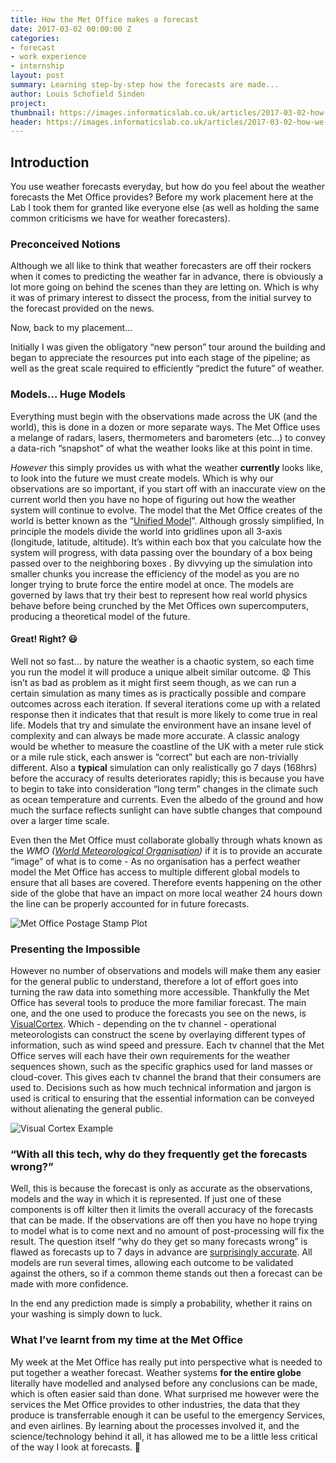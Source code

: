 ```yaml
---
title: How the Met Office makes a forecast
date: 2017-03-02 00:00:00 Z
categories:
- forecast
- work experience
- internship
layout: post
summary: Learning step-by-step how the forecasts are made...
author: Louis Schofield Sinden
project:
thumbnail: https://images.informaticslab.co.uk/articles/2017-03-02-how-we-make-a-forecast/thumb.png 
header: https://images.informaticslab.co.uk/articles/2017-03-02-how-we-make-a-forecast/header.png 
---
```


## **Introduction** 
You use weather forecasts everyday, but how do you feel about the weather forecasts the Met Office provides? Before my work placement here at the Lab I took them for granted like everyone else (as well as holding the same common criticisms we have for weather forecasters).


### Preconceived Notions
Although we all like to think that weather forecasters are off their rockers when it comes to predicting the weather far in advance, there is obviously a lot more going on behind the scenes than they are letting on.
Which is why it was of primary interest to dissect the process, from the initial survey to the forecast provided on the news.

Now, back to my placement...

Initially I was given the obligatory “new person” tour around the building and began to appreciate the resources put into each stage of the pipeline; as well as the great scale required to efficiently “predict the future” of weather.

### Models… Huge Models
Everything must begin with the observations made across the UK (and the world), this is done in a dozen or more separate ways. The Met Office uses a melange of radars, lasers, thermometers and barometers (etc…) to convey a data-rich “snapshot” of what the weather looks like at this point in time.

*However* this simply provides us with what the weather **currently** looks like, to look into the future we must create models. Which is why our observations are so important, if you start off with an inaccurate view on the current world then you have no hope of figuring out how the weather system will continue to evolve. The model that the Met Office creates of the world is better known as the “[Unified Model](http://www.metoffice.gov.uk/research/modelling-systems/unified-model)”.
Although grossly simplified, In principle the models divide the world into gridlines upon all 3-axis (longitude, latitude, altitude). It’s within each box that you calculate how the system will progress, with data passing over the boundary of a box being passed over to the neighboring boxes . By divvying up the simulation into smaller chunks you increase the efficiency of the model as you are no longer trying to brute force the entire model at once. The models are governed by laws that try their best to represent how real world physics behave before being crunched by the Met Offices own supercomputers, producing a theoretical model of the future.

#### Great! Right? 😃
Well not so fast... by nature the weather is a chaotic system, so each time you run the model it will produce a unique albeit similar outcome. 😧 This isn’t as bad as problem as it might first seem though, as we can run a certain simulation as many times as is practically possible and compare outcomes across each iteration. If several iterations come up with a related response then it indicates that that result is more likely to come true in real life.
Models that try and simulate the environment have an insane level of complexity and can always be made more accurate. A classic analogy would be whether to measure the coastline of the UK with a meter rule stick or a mile rule stick, each answer is “correct” but each are non-trivially different. Also a **typical** simulation can only realistically go 7 days (168hrs) before the accuracy of results deteriorates rapidly; this is because you have to begin to take into consideration “long term” changes in the climate such as ocean temperature and currents. Even the albedo of the ground and how much the surface reflects sunlight can have subtle changes that compound over a larger time scale.

Even then the Met Office must collaborate globally through whats known as the *WMO ([World Meteorological Organisation](http://www.wmo.int/pages/index_en.html))* if it is to provide an accurate “image” of what is to come - As no organisation has a perfect weather model the Met Office has access to multiple different global models to ensure that all bases are covered. Therefore events happening on the other side of the globe that have an impact on more local weather 24 hours down the line can be properly accounted for in future forecasts.

![Met Office Postage Stamp Plot](https://images.informaticslab.co.uk/articles/2017-03-02-how-we-make-a-forecast/ensemble.png)

### Presenting the Impossible
However no number of observations and models will make them any easier for the general public to understand, therefore a lot of effort goes into turning the raw data into something more accessible. Thankfully the Met Office has several tools to produce the more familiar forecast. The main one, and the one used to produce the forecasts you see on the news, is [VisualCortex](http://www.metoffice.gov.uk/services/media/graphics). Which - depending on the tv channel - operational meteorologists can construct the scene by overlaying different types of information, such as wind speed and pressure. 
Each tv channel that the Met Office serves will each have their own requirements for the weather sequences shown, such as the specific graphics used for land masses or cloud-cover. This gives each tv channel the brand that their consumers are used to. Decisions such as how much technical information and jargon is used is critical to ensuring that the essential information can be conveyed without alienating the general public.

![Visual Cortex Example](https://images.informaticslab.co.uk/articles/2017-03-02-how-we-make-a-forecast/visual-cortex.png)

### “With all this tech, why do they frequently get the forecasts wrong?”
Well, this is because the forecast is only as accurate as the observations, models and the way in which it is represented. If just one of these components is off kilter then it limits the overall accuracy of the forecasts that can be made. If the observations are off then you have no hope trying to model what is to come next and no amount of post-processing will fix the result.
The question itself “why do they get so many forecasts wrong” is flawed as forecasts up to 7 days in advance are [surprisingly accurate](http://www.metoffice.gov.uk/about-us/who/accuracy/forecasts). All models are run several times, allowing each outcome to be validated against the others, so if a common theme stands out then a forecast can be made with more confidence. 

In the end any prediction made is simply a probability, whether it rains on your washing is simply down to luck.


### What I’ve learnt from my time at the Met Office
My week at the Met Office has really put into perspective what is needed to put together a weather forecast. Weather systems **for the entire globe** literally have modelled and analysed before any conclusions can be made, which is often easier said than done. What surprised me however were the services the Met Office provides to other industries, the data that they produce is transferrable enough it can be useful to the emergency Services, and even airlines.
By learning about the processes involved it, and the science/technology behind it all, it has allowed me to be a little less critical of the way I look at forecasts. 🐙
